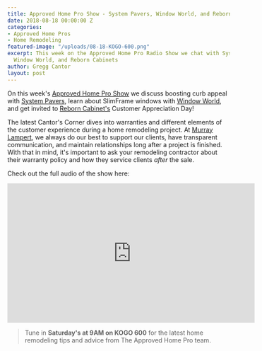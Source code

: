 ```yaml
---
title: Approved Home Pro Show - System Pavers, Window World, and Reborn Cabinets
date: 2018-08-18 00:00:00 Z
categories:
- Approved Home Pros
- Home Remodeling
featured-image: "/uploads/08-18-KOGO-600.png"
excerpt: This week on the Approved Home Pro Radio Show we chat with System Pavers,
  Window World, and Reborn Cabinets
author: Gregg Cantor
layout: post
---
```


On this week's [Approved Home Pro Show](https://www.sandiegoapprovedhomepros.com/blog/approved-home-pros-on-radio-system-pavers-window-world-reborn-cabinets/) we discuss boosting curb appeal with [System Pavers](https://systempavers.com/), learn about SlimFrame windows with [Window World](https://www.windowworldsandiego.com/), and get invited to [Reborn Cabinet's](https://www.reborncabinets.com/) Customer Appreciation Day!

The latest Cantor's Corner dives into warranties and different elements of the customer experience during a home remodeling project. At [Murray Lampert](/), we always do our best to support our clients, have transparent communication, and maintain relationships long after a project is finished. With that in mind, it's important to ask your remodeling contractor about their warranty policy and how they service clients _after_ the sale.

Check out the full audio of the show here:

<div class="flex-video">
  <iframe width="560" height="315" src="https://www.youtube.com/embed/X_UCjSiulWY?rel=0&amp;showinfo=0" frameborder="0" allow="autoplay; encrypted-media" allowfullscreen></iframe>
</div>

> Tune in **Saturday's at 9AM on KOGO 600** for the latest home remodeling tips and advice from The Approved Home Pro team.
